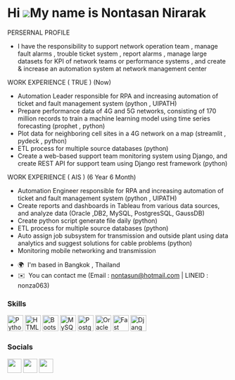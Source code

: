 Hi ![](https://user-images.githubusercontent.com/18350557/176309783-0785949b-9127-417c-8b55-ab5a4333674e.gif)My name is Nontasan Nirarak
========================================================================================================================================
PERSERNAL PROFILE
- I have the responsibility to support network operation team , manage fault alarms , trouble ticket system , report alarms , manage large datasets for KPI of network teams or performance systems  ,  and create & increase an automation system at network management center

WORK EXPERIENCE ( TRUE ) (Now)
 - Automation Leader responsible for RPA and increasing automation of ticket and fault management system (python , UIPATH)
 - Prepare performance data of 4G and 5G networks, consisting of 170 million records to train a machine learning model using time series forecasting  (prophet , python)
 - Plot data for neighboring cell sites in a 4G network on a map (streamlit , pydeck , python)
 - ETL process for multiple source databases (python)
 - Create a web-based support team monitoring system using Django, and create REST API for support team using Django rest framework (python)

WORK EXPERIENCE ( AIS ) (6 Year 6 Month) 
 - Automation Engineer responsible for RPA and increasing automation of ticket and fault management system (python , UIPATH)
 - Create reports and dashboards in Tableau from various data sources, and analyze data (Oracle ,DB2, MySQL, PostgresSQL, GaussDB)
 - Create python script generate file daily (python)
 - ETL process for multiple source databases (python)
 - Auto assign job subsystem for transmission and outside plant using data analytics and suggest solutions for cable problems (python)
 - Monitoring mobile networking and transmission

* 🌍  I'm based in Bangkok , Thailand
* ✉️  You can contact me (Email : nontasun@hotmail.com | LINEID : nonza063)

### Skills
<p align="left">
<a href="https://www.python.org/" target="_blank" rel="noreferrer"><img src="https://raw.githubusercontent.com/danielcranney/readme-generator/main/public/icons/skills/python-colored.svg" width="36" height="36" alt="Python" /></a>
<a href="https://developer.mozilla.org/en-US/docs/Glossary/HTML5" target="_blank" rel="noreferrer"><img src="https://raw.githubusercontent.com/danielcranney/readme-generator/main/public/icons/skills/html5-colored.svg" width="36" height="36" alt="HTML5" /></a>
<a href="https://getbootstrap.com/" target="_blank" rel="noreferrer"><img src="https://raw.githubusercontent.com/danielcranney/readme-generator/main/public/icons/skills/bootstrap-colored.svg" width="36" height="36" alt="Bootstrap" /></a>
<a href="https://www.mysql.com/" target="_blank" rel="noreferrer"><img src="https://raw.githubusercontent.com/danielcranney/readme-generator/main/public/icons/skills/mysql-colored.svg" width="36" height="36" alt="MySQL" /></a>
<a href="https://www.postgresql.org/" target="_blank" rel="noreferrer"><img src="https://raw.githubusercontent.com/danielcranney/readme-generator/main/public/icons/skills/postgresql-colored.svg" width="36" height="36" alt="PostgreSQL" /></a>
<a href="https://www.oracle.com/uk/index.html" target="_blank" rel="noreferrer"><img src="https://raw.githubusercontent.com/danielcranney/readme-generator/main/public/icons/skills/oracle-colored.svg" width="36" height="36" alt="Oracle" /></a>
<a href="https://fastapi.tiangolo.com/" target="_blank" rel="noreferrer"><img src="https://raw.githubusercontent.com/danielcranney/readme-generator/main/public/icons/skills/fastapi-colored.svg" width="36" height="36" alt="Fast API" /></a>
<a href="https://www.djangoproject.com/" target="_blank" rel="noreferrer"><img src="https://raw.githubusercontent.com/danielcranney/readme-generator/main/public/icons/skills/django-colored-dark.svg" width="36" height="36" alt="Django" /></a>
</p>


### Socials

<p align="left"> <a href="https://www.facebook.com/nontasun" target="_blank" rel="noreferrer"><img src="https://raw.githubusercontent.com/danielcranney/readme-generator/main/public/icons/socials/facebook.svg" width="32" height="32" /></a> <a href="https://www.github.com/nonewja063" target="_blank" rel="noreferrer"><img src="https://raw.githubusercontent.com/danielcranney/readme-generator/main/public/icons/socials/github-dark.svg" width="32" height="32" /></a> <a href="https://www.linkedin.com/in/nontasan-nirarak-863937229/" target="_blank" rel="noreferrer"><img src="https://raw.githubusercontent.com/danielcranney/readme-generator/main/public/icons/socials/linkedin.svg" width="32" height="32" /></a></p>



<a href="https://drive.google.com/file/d/1R5n3sWzRhLBsiR87bqOGR-to03W839bk/view?usp=sharing"></a>


